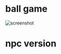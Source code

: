 # ball game

![screenshot](https://user-images.githubusercontent.com/59984623/236872796-8a8df117-6fad-4c91-97b4-05adcc77a329.gif)

# npc version
